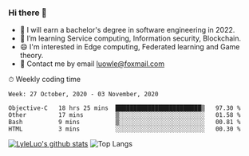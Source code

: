### Hi there 👋
<!--I have been a GitHub member for [![Years Badge](https://badges.pufler.dev/years/LyleLuo)](https://badges.pufler.dev)-->
- 🌱 I will earn a bachelor's degree in software engineering in 2022.
- 🤔 I’m learning Service computing, Information security, Blockchain.
- 😄 I'm interested in Edge computing, Federated learning and Game theory.
- 💬 Contact me by email luowle@foxmail.com
<!--
**LyleLuo/LyleLuo** is a ✨ _special_ ✨ repository because its `README.md` (this file) appears on your GitHub profile.

Here are some ideas to get you started:
- 👯 I’m looking to collaborate on ...
- 🤔 I’m looking for help with ...
- 📫 How to reach me: ...
- 😄 Pronouns: ...
- ⚡ Fun fact: ...
-->

<!--💻 Coding Activity Logging

[![Commits Badge](https://badges.pufler.dev/commits/weekly/LyleLuo)](https://badges.pufler.dev)-->

⏱ Weekly coding time

<!--START_SECTION:waka-->
```text
Week: 27 October, 2020 - 03 November, 2020

Objective-C   18 hrs 25 mins  ████████████████████████▒   97.30 % 
Other         17 mins         ▒░░░░░░░░░░░░░░░░░░░░░░░░   01.58 % 
Bash          9 mins          ▒░░░░░░░░░░░░░░░░░░░░░░░░   00.81 % 
HTML          3 mins          ░░░░░░░░░░░░░░░░░░░░░░░░░   00.30 % 
```
<!--END_SECTION:waka-->

[![LyleLuo's github stats](https://github-readme-stats.vercel.app/api?username=LyleLuo&count_private=true&show_icons=true&hide=issues&hide_border=true)](https://github.com/anuraghazra/github-readme-stats)
![Top Langs](https://github-readme-stats.vercel.app/api/top-langs/?username=LyleLuo&layout=compact&hide_border=true) 
<!--[![LyleLuo's wakatime stats](https://github-readme-stats.vercel.app/api/wakatime?username=luowle)](https://github.com/anuraghazra/github-readme-stats)-->
